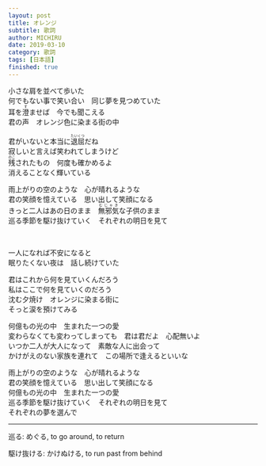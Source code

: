 ```yaml
---
layout: post
title: オレンジ
subtitle: 歌詞
author: MICHIRU
date: 2019-03-10
category: 歌詞
tags: [日本語]
finished: true
---
```


<p>
小さな肩を並べて歩いた<br>
何でもない事で笑い合い　同じ夢を見つめていた<br>
耳を<ruby><rb>澄</rb><rt>す</rt></ruby>ませば　今でも聞こえる<br>
君の声　オレンジ色に染まる街の中<br>
</p><p>
君がいないと本当に<ruby><rb>退屈</rb><rt>たいくつ</rt></ruby>だね<br>
寂しいと言えば笑われてしまうけど<br>
<ruby><rb>残</rb><rt>のこ</rt></ruby>されたもの　何度も確かめるよ<br>
消えることなく輝いている<br>
</p><p>
雨上がりの空のような　心が晴れるような<br>
君の笑顔を憶えている　思い出して笑顔になる<br>
きっと二人はあの日のまま　<ruby><rb>無邪気</rb><rt>むじゃき</rt></ruby>な子供のまま<br>
巡る季節を駆け抜けていく　それぞれの明日を見て<br>
</p><br><p>
一人になれば不安になると<br>
眠りたくない夜は　話し続けていた<br>
</p><p>
君はこれから何を見ていくんだろう<br>
私はここで何を見ていくのだろう<br>
沈む夕焼け　オレンジに染まる街に<br>
そっと涙を預けてみる<br>
</p><p>
何億もの光の中　生まれた一つの愛<br>
変わらなくても変わってしまっても　君は君だよ　心配無いよ<br>
いつか二人が大人になって　素敵な人に出会って<br>
かけがえのない家族を連れて　この場所で逢えるといいな<br>
</p><p>
雨上がりの空のような　心が晴れるような<br>
君の笑顔を憶えている　思い出して笑顔になる<br>
何億もの光の中　生まれた一つの愛<br>
巡る季節を駆け抜けていく　それぞれの明日を見て<br>
それぞれの夢を選んで<br>
</p>

***

巡る: めぐる, to go around, to return

駆け抜ける: かけぬける, to run past from behind



